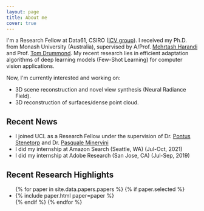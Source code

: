 ```yaml
---
layout: page
title: About me
cover: true
---
```


I'm a Research Fellow at Data61, CSIRO ([ICV group](https://research.csiro.au/icv/)). I received my Ph.D. from Monash University (Australia), supervised by A/Prof. [Mehrtash Harandi](https://scholar.google.com/citations?user=Z9gvBegAAAAJ&hl=en) and Prof. [Tom Drummond](https://scholar.google.com/citations?user=6sWGL5wAAAAJ&hl=en). My recent research lies in efficient adaptation algorithms of deep learning models (Few-Shot Learning) for computer vision applications. 

Now, I'm currently interested and working on:
* 3D scene reconstruction and novel view synthesis (Neural Radiance Field).
* 3D reconstruction of surfaces/dense point cloud.

## Recent News
* I joined UCL as a Research Fellow under the supervision of Dr. [Pontus Stenetorp](https://pontus.stenetorp.se/) and Dr. [Pasquale Minervini](http://www.neuralnoise.com/)
* I did my internship at Amazon Search (Seattle, WA) (Jul-Oct, 2021)
* I did my internship at Adobe Research (San Jose, CA) (Jul-Sep, 2019)

## Recent Research Highlights

<ul>
{% for paper in site.data.papers.papers %}
  {% if paper.selected %}
  <li>
  {% include paper.html paper=paper %}
  </li>
  {% endif %}
{% endfor %}
</ul>

